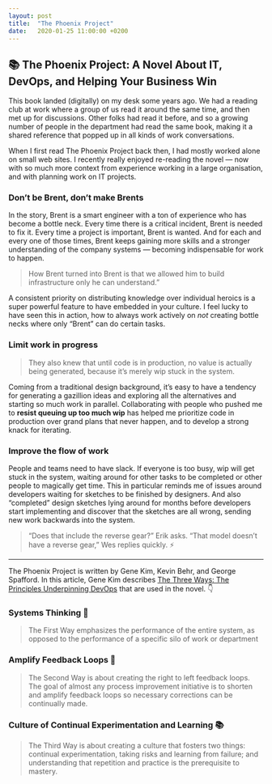 ```yaml
---
layout: post
title:  "The Phoenix Project"
date:   2020-01-25 11:00:00 +0200
---
```


## 📚 The Phoenix Project: A Novel About IT, DevOps, and Helping Your Business Win

This book landed (digitally) on my desk some years ago. We had a reading club at work where a group of us read it around the same time, and then met up for discussions. Other folks had read it before, and so a growing number of people in the department had read the same book, making it a shared reference that popped up in all kinds of work conversations.

When I first read The Phoenix Project back then, I had mostly worked alone on small web sites. I&nbsp;recently really enjoyed re-reading the novel — now with so much more context from experience working in a large organisation, and with planning work on IT projects.

### Don’t be Brent, don’t make Brents

In the story, Brent is a smart engineer with a ton of experience who has become a bottle neck. Every time there is a critical incident, Brent is needed to fix it. Every time a project is important, Brent is wanted. And for each and every one of those times, Brent keeps gaining more skills and a stronger understanding of the company systems — becoming indispensable for work to happen.

> How Brent turned into Brent is that we allowed him to build infrastructure only he can understand.”

A consistent priority on distributing knowledge over individual heroics is a super powerful feature to have embedded in your culture. I feel lucky to have seen this in action, how to always work actively on _not_ creating bottle necks where only “Brent” can do certain tasks.

### Limit work in progress

> They also knew that until code is in production, no value is actually being generated, because it’s merely wip stuck in the system.

 Coming from a traditional design background, it’s easy to have a tendency for generating a gazillion ideas and exploring all the alternatives and starting so much work in parallel. Collaborating with people who pushed me to **resist queuing up too much wip** has helped me prioritize code in production over grand plans that never happen, and to develop a strong knack for iterating.


### Improve the flow of work

People and teams need to have slack. If everyone is too busy, wip will get stuck in the system, waiting around for other tasks to be completed or other people to magically get time. This in particular reminds me of issues around developers waiting for sketches to be finished by designers. And also “completed” design sketches lying around for months before developers start implementing and discover that the sketches are all wrong, sending new work backwards into the system.

> “Does that include the reverse gear?” Erik asks. “That model doesn’t have a reverse gear,” Wes replies quickly. ⚡️

---

The Phoenix Project is written by Gene Kim, Kevin Behr, and George Spafford. In this article, Gene Kim describes [The Three Ways: The Principles Underpinning DevOps](https://itrevolution.com/the-three-ways-principles-underpinning-devops/) that are used in the novel. 👇

### Systems Thinking 🚀

> The First Way emphasizes the performance of the entire system, as opposed to the performance of a specific silo of work or department

### Amplify Feedback Loops 🔁

> The Second Way is about creating the right to left feedback loops. The goal of almost any process improvement initiative is to shorten and amplify feedback loops so necessary corrections can be continually made.

### Culture of Continual Experimentation and Learning 📚

> The Third Way is about creating a culture that fosters two things: continual experimentation, taking risks and learning from failure; and understanding that repetition and practice is the prerequisite to mastery.
